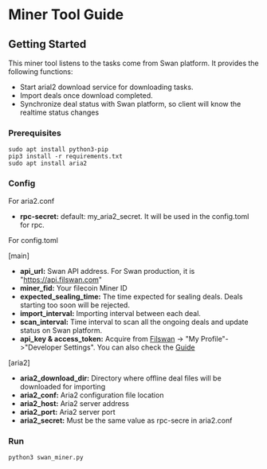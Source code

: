 # Miner Tool Guide

## Getting Started

This miner tool listens to the tasks come from Swan platform. It provides the following functions:

* Start arial2 download service for downloading tasks.
* Import deals once download completed.
* Synchronize deal status with Swan platform, so client will know the realtime status changes

### Prerequisites

```
sudo apt install python3-pip
pip3 install -r requirements.txt 
sudo apt install aria2
```

### Config

For aria2.conf

- **rpc-secret:**  default: my_aria2_secret. It will be used in the config.toml for rpc.

For config.toml

[main]

- **api_url:** Swan API address. For Swan production, it is "https://api.filswan.com"
- **miner_fid:** Your filecoin Miner ID
- **expected_sealing_time:** The time expected for sealing deals. Deals starting too soon will be rejected.
- **import_interval:** Importing interval between each deal.
- **scan_interval:** Time interval to scan all the ongoing deals and update status on Swan platform.
- **api_key & access_token:** Acquire from [Filswan](https://www.filswan.com) -> "My Profile"->"Developer Settings". You
  can also check the [Guide](https://nebulaai.medium.com/how-to-use-api-key-in-swan-a2ebdb005aa4)

[aria2]

- **aria2_download_dir:** Directory where offline deal files will be downloaded for importing
- **aria2_conf:** Aria2 configuration file location
- **aria2_host:** Aria2 server address
- **aria2_port:** Aria2 server port
- **aria2_secret:** Must be the same value as rpc-secre in aria2.conf


### Run

```shell
python3 swan_miner.py
```
